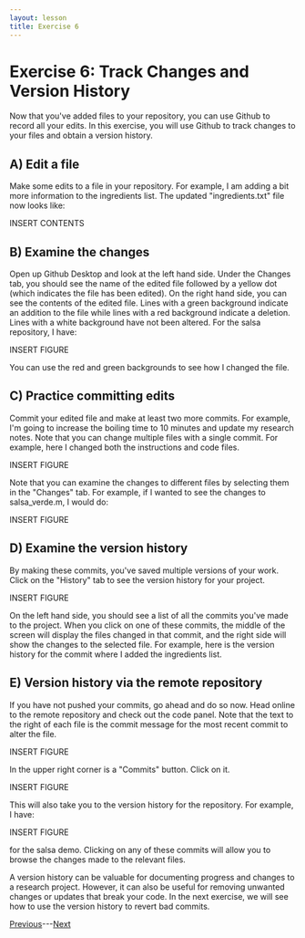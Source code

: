 ```yaml
---
layout: lesson
title: Exercise 6
---
```


# Exercise 6: Track Changes and Version History

Now that you've added files to your repository, you can use Github to record all your edits. In this exercise, you will use Github to track changes to your files and obtain a version history.

## A) Edit a file

Make some edits to a file in your repository. For example, I am adding a bit more information to the ingredients list. The updated "ingredients.txt" file now looks like:

INSERT CONTENTS

## B) Examine the changes

Open up Github Desktop and look at the left hand side. Under the Changes tab, you should see the name of the edited file followed by a yellow dot (which indicates the file has been edited). On the right hand side, you can see the contents of the edited file. Lines with a green background indicate an addition to the file while lines with a red background indicate a deletion. Lines with a white background have not been altered. For the salsa repository, I have:

INSERT FIGURE

You can use the red and green backgrounds to see how I changed the file.

## C) Practice committing edits

Commit your edited file and make at least two more commits. For example, I'm going to increase the boiling time to 10 minutes and update my research notes. Note that you can change multiple files with a single commit. For example, here I changed both the instructions and code files.

INSERT FIGURE

Note that you can examine the changes to different files by selecting them in the "Changes" tab. For example, if I wanted to see the changes to salsa_verde.m, I would do:

INSERT FIGURE

## D) Examine the version history

By making these commits, you've saved multiple versions of your work. Click on the "History" tab to see the version history for your project.

INSERT FIGURE

On the left hand side, you should see a list of all the commits you've made to the project. When you click on one of these commits, the middle of the screen will display the files changed in that commit, and the right side will show the changes to the selected file. For example, here is the version history for the commit where I added the ingredients list.

## E) Version history via the remote repository

If you have not pushed your commits, go ahead and do so now. Head online to the remote repository and check out the code panel. Note that the text to the right of each file is the commit message for the most recent commit to alter the file.

INSERT FIGURE

In the upper right corner is a "Commits" button. Click on it.

INSERT FIGURE

This will also take you to the version history for the repository. For example, I have:

INSERT FIGURE

for the salsa demo. Clicking on any of these commits will allow you to browse the changes made to the relevant files.


A version history can be valuable for documenting progress and changes to a research project. However, it can also be useful for removing unwanted changes or updates that break your code. In the next exercise, we will see how to use the version history to revert bad commits.

[Previous](add)---[Next](history)
